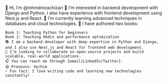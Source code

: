 👋 Hi, I’m @mhmdrezachizari
👀 I’m interested in backend development with Django and Python. I also have experience with frontend development using Next.js and React.
🌱 I’m currently learning advanced techniques in databases and cloud technologies.
💼 I have authored two books:

    Book 1: Teaching Python for beginners
    Book 2: Teaching Redis and performance optimization
    📚 I am a backend developer with deep expertise in Python and Django, and I also use Next.js and React for frontend web development.
    💞️ I’m looking to collaborate on open-source projects and build scalable, real-world applications.
    📫 You can reach me through [email/LinkedIn/Twitter].
    😄 Pronouns: he/him
    ⚡ Fun fact: I love writing code and learning new technologies constantly!
